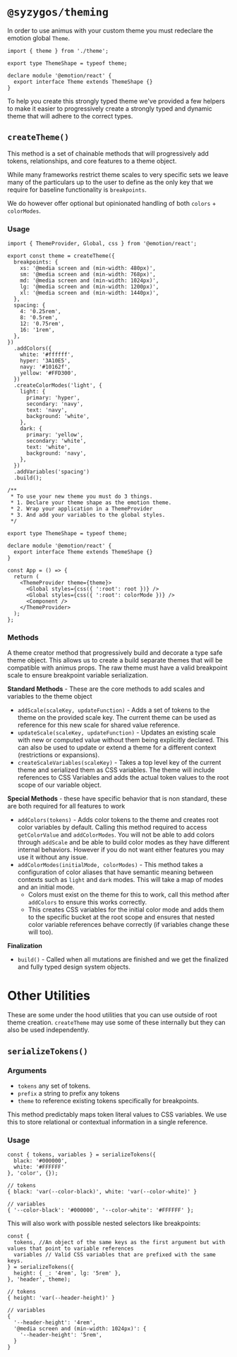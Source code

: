 # `@syzygos/theming`

In order to use animus with your custom theme you must redeclare the emotion global `Theme`.

```tsx
import { theme } from './theme';

export type ThemeShape = typeof theme;

declare module '@emotion/react' {
  export interface Theme extends ThemeShape {}
}
```

To help you create this strongly typed theme we've provided a few helpers to make it easier to progressively create a strongly typed and dynamic theme that will adhere to the correct types.

## `createTheme()`

This method is a set of chainable methods that will progressively add tokens, relationships, and core features to a theme object.

While many frameworks restrict theme scales to very specific sets we leave many of the particulars up to the user to define as the only key that we require for baseline functionality is `breakpoints`.

We do however offer optional but opinionated handling of both `colors` + `colorModes`.

### Usage

```tsx
import { ThemeProvider, Global, css } from '@emotion/react';

export const theme = createTheme({
  breakpoints: {
    xs: '@media screen and (min-width: 480px)',
    sm: '@media screen and (min-width: 768px)',
    md: '@media screen and (min-width: 1024px)',
    lg: '@media screen and (min-width: 1200px)',
    xl: '@media screen and (min-width: 1440px)',
  },
  spacing: {
    4: '0.25rem',
    8: '0.5rem',
    12: '0.75rem',
    16: '1rem',
  },
})
  .addColors({
    white: '#ffffff',
    hyper: '3A10E5',
    navy: '#10162f',
    yellow: '#FFD300',
  })
  .createColorModes('light', {
    light: {
      primary: 'hyper',
      secondary: 'navy',
      text: 'navy',
      background: 'white',
    },
    dark: {
      primary: 'yellow',
      secondary: 'white',
      text: 'white',
      background: 'navy',
    },
  })
  .addVariables('spacing')
  .build();

/**
 * To use your new theme you must do 3 things.
 * 1. Declare your theme shape as the emotion theme.
 * 2. Wrap your application in a ThemeProvider
 * 3. And add your variables to the global styles.
 */

export type ThemeShape = typeof theme;

declare module '@emotion/react' {
  export interface Theme extends ThemeShape {}
}

const App = () => {
  return (
    <ThemeProvider theme={theme}>
      <Global styles={css({ ':root': root })} />
      <Global styles={css({ ':root': colorMode })} />
      <Component />
    </ThemeProvider>
  );
};
```

### Methods

A theme creator method that progressively build and decorate a type safe theme object. This allows us to create a build separate themes that will be compatible with animus props. The raw theme must have a valid breakpoint scale to ensure breakpoint variable serialization.

**Standard Methods** - These are the core methods to add scales and variables to the theme object

- `addScale(scaleKey, updateFunction)` - Adds a set of tokens to the theme on the provided scale key. The current theme can be used as reference for this new scale for shared value reference.
- `updateScale(scaleKey, updateFunction)` - Updates an existing scale with new or computed value without them being explicitly declared. This can also be used to update or extend a theme for a different context (restrictions or expansions).
- `createScaleVariables(scaleKey)` - Takes a top level key of the current theme and serialized them as CSS variables. The theme will include references to CSS Variables and adds the actual token values to the root scope of our variable object.

**Special Methods** - these have specific behavior that is non standard, these are both required for all features to work

- `addColors(tokens)` - Adds color tokens to the theme and creates root color variables by default. Calling this method required to access `getColorValue` and `addColorModes`. You will not be able to add colors through `addScale` and be able to build color modes as they have different internal behaviors. However if you do not want either features you may use it without any issue.
- `addColorModes(initialMode, colorModes)` - This method takes a configuration of color aliases that have semantic meaning between contexts such as `light` and `dark` modes. This will take a map of modes and an initial mode.
  - Colors must exist on the theme for this to work, call this method after `addColors` to ensure this works correctly.
  - This creates CSS variables for the initial color mode and adds them to the specific bucket at the root scope and ensures that nested color variable references behave correctly (if variables change these will too).

**Finalization**

- `build()` - Called when all mutations are finished and we get the finalized and fully typed design system objects.

# Other Utilities

These are some under the hood utilities that you can use outside of root theme creation. `createTheme` may use some of these internally but they can also be used independently.

## `serializeTokens()`

### Arguments

- `tokens` any set of tokens.
- `prefix` a string to prefix any tokens
- `theme` to reference existing tokens specifically for breakpoints.

This method predictably maps token literal values to CSS variables. We use this to store relational or contextual information in a single reference.

### Usage

```tsx
const { tokens, variables } = serializeTokens({
  black: '#000000',
  white: '#FFFFFF'
}, 'color', {});

// tokens
{ black: 'var(--color-black)', white: 'var(--color-white)' }

// variables
{ '--color-black': '#000000', '--color-white': '#FFFFFF' };
```

This will also work with possible nested selectors like breakpoints:

```tsx
const {
  tokens, //An object of the same keys as the first argument but with values that point to variable references
  variables // Valid CSS variables that are prefixed with the same keys.
} = serializeTokens({
  height: { _: '4rem', lg: '5rem' },
}, 'header', theme);

// tokens
{ height: 'var(--header-height)' }

// variables
{
  '--header-height': '4rem',
  '@media screen and (min-width: 1024px)': {
    '--header-height': '5rem',
  }
}
```
